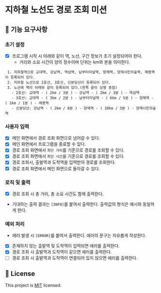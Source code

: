 # 지하철 노선도 경로 조회 미션

## 🚀 기능 요구사항

### 초기 설정 

- [x] 프로그램 시작 시 아래와 같이 역, 노선, 구간 정보가 초기 설정되어야 한다.
  - 거리와 소요 시간이 양의 정수이며 단위는 km와 분을 의미한다.
```
 1. 지하철역으로 교대역, 강남역, 역삼역, 남부터미널역, 양재역, 양재시민의숲역, 매봉역이 등록되어 있다.
 2. 지하철 노선으로 2호선, 3호선, 신분당선이 등록되어 있다.
 3. 노선에 역이 아래와 같이 등록되어 있다.(왼쪽 끝이 상행 종점)
   - 2호선: 교대역 - ( 2km / 3분 ) - 강남역 - ( 2km / 3분 ) - 역삼역
   - 3호선: 교대역 - ( 3km / 2분 ) - 남부터미널역 - ( 6km / 5분 ) - 양재역 - ( 1km / 1분 ) - 매봉역
   - 신분당선: 강남역 - ( 2km / 8분 ) - 양재역 - ( 10km / 3분 ) - 양재시민의숲역
 ```

### 사용자 입력

- [x] 메인 화면에서 경로 조회 화면으로 넘어갈 수 있다.
- [x] 메인 화면에서 프로그램을 종료할 수 있다.
- [x] 경로 조회 화면에서 `최단 거리`를 기준으로 경로를 조회할 수 있다.
- [x] 경로 조회 화면에서 `최단 시간`을 기준으로 경로를 조회할 수 있다.
- [x] 경로 조회시, 출발역과 도착역을 입력받아 경로를 조회한다.
- [x] 경로 조회 화면에서 메인 화면으로 돌아갈 수 있다.

### 로직 및 출력
- [x] 경로 조회 시 총 거리, 총 소요 시간도 함께 출력한다.
- 기대하는 출력 결과는 `[INFO]`를 붙여서 출력한다. 출력값의 형식은 예시와 동일하게 한다.

### 예외 처리

- 에러 발생 시 `[ERROR]`를 붙여서 출력한다. 에러의 문구는 자유롭게 작성한다.
- [x] 존재하지 않는 출발역 및 도착역이 입력되면 에러를 출력한다.
- [x] 경로 조회 시 출발역과 도착역이 같으면 에러를 출력한다.
- [ ] 경로 조회 시 출발역과 도착역이 연결되어 있지 않으면 에러를 출력한다.

## 📝 License

This project is [MIT](https://github.com/woowacourse/java-subway-path-precourse/blob/master/LICENSE.md) licensed.
